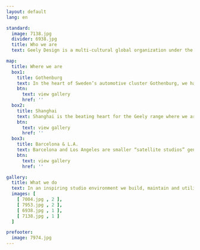 ```yaml
---
layout: default
lang: en

standard:
  image: 7138.jpg
  divider: 6938.jpg
  title: Who we are
  text: Geely Design is a multi-cultural global organization under the leadership of Peter Horbury with four well-equipped studios in Shanghai, Gothenburg, Barcelona and Los Angeles with some 450 people in total. These design centers, with top class design teams and the latest tools in design development, are responsible for the creation of a unique design language for each of Geely's brands.

map:
  title: Where we are
  box1:
    title: Gothenburg
    text: In the heart of Sweden’s automotive cluster Gothenburg, we have concentrated all our efforts in the creation of the new brand LYNK & CO and all of its coming products. LYNK & CO has made its mark by sophisticated design and an appreciation of the connected world we live in.  
    btn:
      text: view gallery
      href: ''
  box2:
    title: Shanghai
    text: Shanghai is the beating heart for the Geely range where we are tapping into China’s 5,000 years of the visual arts to give our products a unique flavor in their detailing. Our team has established a studio and built a coherent brand identity at the same time as launching multiple products.
    btn:
      text: view gallery
      href: ''
  box3:
    title: Barcelona & L.A.
    text: Barcelona and Los Angeles are smaller “satellite studios” generating ideas for both our brands in two of the world’s most creative locations. The Barcelona team has also been responsible for designing the next London taxi, the TX5, giving an automotive icon a fresh yet different look.
    btn:
      text: view gallery
      href: ''

gallery:
  title: What we do
  text: In an inspiring studio environment we build, maintain and utilize a top-class design team – based on synergetic collaboration. With best in class processes and tools we challenge preconceptions and deliver design of premium brand offer to the customers.
  images: [
    [ 7004.jpg , 2 ],
    [ 7953.jpg , 2 ],
    [ 6938.jpg , 1 ],
    [ 7138.jpg , 1 ]
  ]

prefooter:
  image: 7974.jpg
---
```

